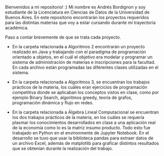 Bienvenidos a mi repositorio! :)
Mi nombre es Andrés Bordignon y soy estudiante de la Licenciatura en Ciencias de Datos de la Universidad de Buenos Aires.
En este repositorio encontrarán los proyectos requeridos para las distintas materias que voy a estar cursando durante mi trayectoria académica.

Paso a contar brevemente de que se trata cada proyecto.

- En la carpeta relacionada a Algoritmos 2 encontrarán un proyecto realizado en Java y trabajando con el paradigma de programación orientado a objetos, en el cuál el objetivo era modelar y programar un sistema de administración de materias e inscripciones para la facultad. En cada archivo están programadas las diferentes clases utilizadas en el sistema.

- En la carpeta relacionada a Algoritmos 3, se encuentran los trabajos prácticos de la materia, los cuáles eran ejercicios de programación competitiva donde se aplicaban los conceptos vistos en clase, como por ejemplo Binary Search, algoritmos greedy, teoría de grafos, programación dinámica y flujo en redes.

- En la carpeta relacionada a Álgebra Lineal Computacional se encuentran los dos trabajos prácticos de la materia, en los cuáles se requería plasmar los conocimientos desarrollados en clase a una aplicación real de la economía como lo es la matriz insumo producto. Todo esto fue trabajado en Python en el environmente de Jupyter Notebook. En el desarrollo se tuvo que usar la biblioteca pandas para extraer datos de un archivo Excel, además de matplotlib para graficar distintos resultados que se obtenían durante la realización del trabajo.
 
 
 
